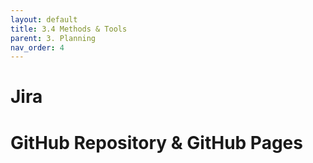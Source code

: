 ```yaml
---
layout: default
title: 3.4 Methods & Tools
parent: 3. Planning
nav_order: 4
---
```


# Jira


# GitHub Repository & GitHub Pages